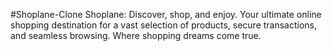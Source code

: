 #Shoplane-Clone
Shoplane: Discover, shop, and enjoy. Your ultimate online shopping destination for a vast selection of products, secure transactions, and seamless browsing. Where shopping dreams come true.
